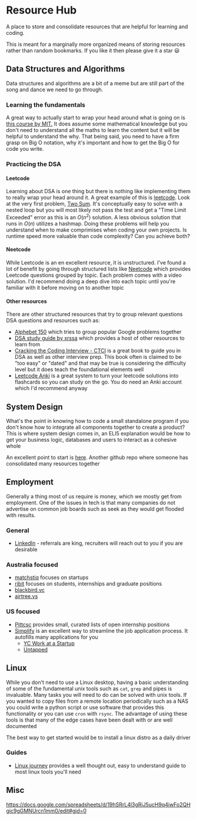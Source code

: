 # Resource Hub
A place to store and consolidate resources that are helpful for learning and coding. 

This is meant for a marginally more organized means of storing resources rather than random bookmarks. If you like it then please give it a star :smiley:

## Data Structures and Algorithms
Data structures and algorithms are a bit of a meme but are still part of the song and dance we need to go through. 

### Learning the fundamentals
A great way to actually start to wrap your head around what is going on 
is <a href="https://ocw.mit.edu/courses/6-006-introduction-to-algorithms-spring-2020/pages/syllabus/">this course by MIT.</a> 
It does assume some mathematical knowledge but you don't need to understand all the maths to learn the content but it will be helpful to understand
the why. That being said, you need to have a firm grasp on Big O notation, why it's important and how to get the Big O for code you write. 

### Practicing the DSA
#### Leetcode
Learning about DSA is one thing but there is nothing like implementing them to really wrap your head around it. 
A great example of this is <a href="www.leetcode.com">leetcode</a>. Look at the very first problem,
<a href="https://leetcode.com/problems/two-sum/">Two Sum<a>. It's conceptually easy to solve with a nested loop but you will most likely
not pass the test and get a "Time Limit Exceeded" error as this is an $O(n^2)$ solution. A less obvious solution that runs in $O(n)$ 
utilizes a hashmap. Doing these problems will help you understand when to make comprimises when coding your own projects. Is runtime speed more
valuable than code complexity? Can you achieve both?

#### Neetcode
While Leetcode is an en excellent resource, it is unstructured. I've found a lot of benefit by going through structured lists like 
<a href="https://neetcode.io/practice">Neetcode</a> which provides Leetcode questions grouped by topic. 
Each problem comes with a video solution. I'd recommend doing a deep dive into each topic until you're familiar with it before moving on to another topic

#### Other resources
There are other structured resources that try to group relevant questions DSA questions and resources such as:
- <a href="https://alphabet150.com/">Alphebet 150</a> which tries to group popular Google problems together
- <a href="https://leetcode.com/discuss/general-discussion/494279/comprehensive-data-structure-and-algorithm-study-guide">DSA study guide by xrssa</a> which provides a host of other resources to learn from
- <a href="https://www.crackingthecodinginterview.com/">Cracking the Coding Interview - CTCI</a> is a great book to guide you in DSA as well as other interview prep. This book often is claimed to be "too easy" or "dated" and that may be true is considering the difficulty level but it does teach the foundational elements well 
- <a href="https://github.com/hiAndrewQuinn/LeetCode-Anki">Leetcode Anki</a> is a great system to turn your leetcode solutions into flashcards so you can study on the go. You do need an Anki account which I'd recommend anyway 

## System Design
What's the point in knowing how to code a small standalone program if you don't know how to integrate all components together to create a product?
This is where system design comes in, an ELI5 explanation would be how to get your business logic, databases and users to interact as a cohesive whole

An excellent point to start is <a href="https://github.com/karanpratapsingh/system-design">here</a>. Another github repo where someone has
consolidated many resources together


## Employment
Generally a thing most of us require is money, which we mostly get from employment. One of the issues in tech is that many companies do not advertise 
on common job boards such as seek as they would get flooded with results. 

### General
- <a href='linkedin.com'>LinkedIn</a> - referrals are king, recruiters will reach out to you if you are desirable

### Australia focused
- <a href='https://matchstiq.io/'>matchstiq</a> focuses on startups
- <a href='https://www.ribit.net/'>ribit</a> focuses on students, internships and graduate positions 
- <a href='https://jobs.blackbird.vc/jobs'>blackbird.vc</a>
- <a href='https://jobs.airtree.vc/jobs'>airtree.vs</a>

### US focused
- <a href='https://github.com/pittcsc/Summer2023-Internships'>Pittcsc</a> provides small, curated lists of open internship positions
- <a href='https://simplify.jobs/'>Simplify</a> is an excellent way to streamline the job application process. It autofills many applications for you
  - <a href='https://www.workatastartup.com/'>YC Work at a Startup</a>
  - <a href='https://www.untapped.io/'>Untapped</a>


## Linux
While you don't need to use a Linux desktop, having a basic understanding of some of the fundamental unix tools such as `cat`, `grep` and pipes 
is invaluable. Many tasks you will need to do can be solved with unix tools. If you wanted to copy files from a remote location periodically 
such as a NAS you could write a python script or use software that provides this functionality or you can use `cron` with `rsync`. The advantage of
using these tools is that many of the edge cases have been dealt with or are well documented

The best way to get started would be to install a linux distro as a daily driver
### Guides
- <a href = 'https://linuxjourney.com'>Linux journey</a> provides a well thought out, easy to understand guide to most linux tools you'll need

  
## Misc
  https://docs.google.com/spreadsheets/d/19hSRrL4l3gRiJ5ucH9q4iwFo2QHgic9gGMNUrcn1mm0/edit#gid=0
